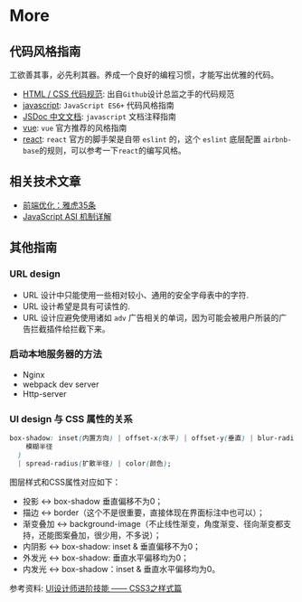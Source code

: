 # More

## 代码风格指南

工欲善其事，必先利其器。养成一个良好的编程习惯，才能写出优雅的代码。

- [HTML / CSS 代码规范](http://codeguide.bootcss.com): 出自`Github`设计总监之手的代码规范
- [javascript](./guide/js.md): `JavaScript ES6+` 代码风格指南
- [JSDoc 中文文档](http://www.css88.com/doc/jsdoc/): `javascript` 文档注释指南
- [vue](https://cn.vuejs.org/v2/style-guide/): `vue` 官方推荐的风格指南
- [react](https://github.com/yannickcr/eslint-plugin-react/tree/master/docs/rules): `react` 官方的脚手架是自带 `eslint` 的，这个 `eslint` 底层配置 `airbnb-base`的规则，可以参考一下`react`的编写风格。

## 相关技术文章

- [前端优化：雅虎35条](http://blog.csdn.net/magneto7/article/details/53140269)
- [JavaScript ASI 机制详解](https://segmentfault.com/a/1190000004548664)

## 其他指南

### URL design

- URL 设计中只能使用一些相对较小、通用的安全字母表中的字符.
- URL 设计希望是具有可读性的.
- URL 设计应避免使用诸如 `adv` 广告相关的单词，因为可能会被用户所装的广告拦截插件给拦截下来。

### 启动本地服务器的方法

- Nginx
- webpack dev server
- Http-server

### UI design 与 CSS 属性的关系

```css
box-shadow: inset(内置方向) | offset-x(水平) | offset-y(垂直) | blur-radius(
    模糊半径
  )
  | spread-radius(扩散半径) | color(颜色);
```

图层样式和CSS属性对应如下：

- 投影 ↔ box-shadow 垂直偏移不为0；
- 描边 ↔ border（这个不是很重要，直接体现在界面标注中也可以）；
- 渐变叠加 ↔ background-image（不止线性渐变，角度渐变、径向渐变都支持，还能图案叠加，很少用，不多说）；
- 内阴影 ↔ box-shadow: inset & 垂直偏移不为0；
- 外发光 ↔ box-shadow: 垂直水平偏移均为0；
- 内发光 ↔ box-shadow：inset & 垂直水平偏移均为0。

参考资料: [UI设计师进阶技能 —— CSS3之样式篇](https://www.jianshu.com/p/ffd475c367bb)

